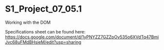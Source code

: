 # S1_Project_07_05.1
Working with the DOM


Specifications sheet can be found here: https://docs.google.com/document/d/1yPNYZZ7GZZpOv535o6XVdTq47BmiJvc68uFMdBHsieM/edit?usp=sharing
